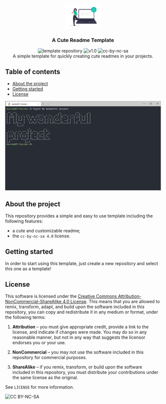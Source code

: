<!-- PROJECT LOGO -->

<br/>
<p align="center">
	<a href="https://github.com/davidedellagiustina-templates/cute-readme">
		<img src="imgs/default-logo.png" alt="Logo" height=80">
	</a>
	<h3 align="center">A Cute Readme Template</h3>
	<p align="center">
		<img src="https://img.shields.io/static/v1?label=&message=template%20repository&color=orange" alt="template repository">
		<img src="https://img.shields.io/static/v1?label=version&message=1.0&color=blue" alt="v1.0">
		<img src="https://img.shields.io/static/v1?label=license&message=cc-by-nc-sa&color=green" alt="cc-by-nc-sa">
		<br/>
		A simple template for quickly creating cute readmes in your projects.
		<br/>
		<!-- <a href="https://github.com/davidedellagiustina-templates/cute-readme/wiki"><strong>Explore the documentation</strong></a> -->
	</p>
</p>

<!-- TABLE OF CONTENTS -->

## Table of contents <!-- omit in toc -->

- [About the project](#about-the-project)
- [Getting started](#getting-started)
- [License](#license)

![Screenshot](imgs/default-screenshot.png)

<!-- ABOUT THE PROJECT -->

## About the project

This repository provides a simple and easy to use template including the following features:
- a cute and customizable readme;
- the `cc-by-nc-sa 4.0` license.

<!-- GETTING STARTED -->

## Getting started

In order to start using this template, just create a new repository and select this one as a template!

<!-- ### Prerequisites -->

<!-- ### Installation -->

<!-- ## Usage -->

## License

This software is licensed under the [Creative Commons Attribution-NonCommercial-ShareAlike 4.0 License](https://creativecommons.org/licenses/by-nc-sa/3.0/it/deed.en). This means that you are allowed to remix, transform, adapt, and build upon the software included in this repository, you can copy and redistribute it in any medium or format, under the following terms:

1. **Attribution** &ndash; you must give appropriate credit, provide a link to the license, and indicate if changes were made. You may do so in any reasonable manner, but not in any way that suggests the licensor endorses you or your use.

2. **NonCommercial** &ndash; you may not use the software included in this repository for commercial purposes.

3. **ShareAlike** &ndash; if you remix, transform, or build upon the software included in this repository, you must distribute your contributions under the same license as the original.

See `LICENSE` for more information.

![CC BY-NC-SA](https://i.creativecommons.org/l/by-nc-sa/4.0/88x31.png)
